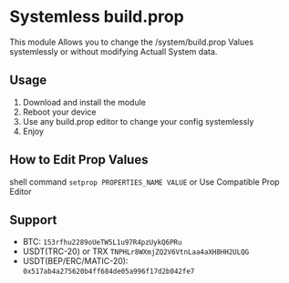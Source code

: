 # Systemless build.prop

This module Allows you to change the /system/build.prop Values systemlessly or without modifying Actuall System data.


## Usage

1. Download and install the module
2. Reboot your device
3. Use any build.prop editor to change your config systemlessly
4. Enjoy

## How to Edit Prop Values 


shell command 
```setprop PROPERTIES_NAME VALUE```
or Use Compatible Prop Editor


## Support

* BTC: `153rfhu2289oUeTW5L1u97R4pzUykQ6PRu`
* USDT(TRC-20) or TRX  `TNPHLr8WXmjZQ2V6VtnLaa4aXH8HH2ULQG`
* USDT(BEP/ERC/MATIC-20): `0x517ab4a275620b4ff684de05a996f17d2b042fe7`